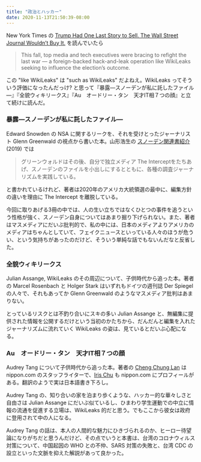 ```yaml
---
title: "政治とハッカー"
date: 2020-11-13T21:50:39-08:00
---
```


New York Times の [Trump Had One Last Story to Sell. The Wall Street Journal Wouldn’t Buy It.](https://www.nytimes.com/2020/10/25/business/media/hunter-biden-wall-street-journal-trump.html) を読んでいたら

> This fall, top media and tech executives were bracing to refight the last war — a foreign-backed hack-and-leak operation like WikiLeaks seeking to influence the election’s outcome.

この "like WikiLeaks" は "such as WikiLeaks" だよねえ。WikiLeaks ってそういう評価になったんだっけ? と思って『暴露―スノーデンが私に託したファイル―』『全貌ウィキリークス』『Au　オードリー・タン　天才IT相７つの顔』と立て続けに読んだ。

### 暴露―スノーデンが私に託したファイル―

Edward Snowden の NSA に関するリークを、それを受けとったジャーナリスト Glenn Greenwald の視点から書いた本。山形浩生の [スノーデン関連書紹介](https://cruel.hatenablog.com/entry/2019/10/31/223347) (2019) では

> グリーンウォルドはその後、自分で独立メディア The Interceptをたちあげ、スノーデンのファイルを小出しにするとともに、各種の調査ジャーナリズムを実践している。

と書かれているけれど、著者は2020年のアメリカ大統領選の最中に、編集方針の違いを理由に The Intercept を離脱している。

今回に取りあげる3冊の中では、人の生い立ちではなくひとつの事件を追うという性格が強く、スノーデン自身についてはあまり掘り下げられない。また、著者はマスメディアにだいぶ批判的で、私の中には、日本のメディアよりアメリカのメディアはちゃんとしていて、フェイクニュースといっている人々のほうが危うい、という気持ちがあったのだけど、そういう単純な話でもないんだなと反省した。

### 全貌ウィキリークス

Julian Assange, WikiLeaks のその周辺について、子供時代から追った本。著者の Marcel Rosenbach と Holger Stark‬ はいずれもドイツの週刊誌 Der Spiegel の人々で、それもあってか Glenn Greenwald のようなマスメディア批判はあまりない。

とっているリスクとは不釣り合いにスキの多い Julian Assange と、無編集に提供された情報を公開するだけという当初のかたちから、だんだんと編集を入れたジャーナリズムに流れていく WikiLeaks の姿は、見ているとだいぶ心配になる。

### Au　オードリー・タン　天才IT相７つの顔

Audrey Tang について子供時代から追った本。著者の [Cheng Chung Lan](https://www.nippon.com/ja/authordata/cheng-chung-lan/) は nippon.com のスタッフライターで、[Iris Chu](https://www.nippon.com/ja/authordata/iris-chiu/) も nippon.com にプロフィールがある。翻訳のようで実は日本語書き下ろし。

Audrey Tang の、知り合いの家を泊まり歩くような、ハッカー的な華々しさと自由さは Julian Assange にだいぶ似ているし、ひまわり学生運動での中立に情報の流通を促進する立場は、WikiLeaks 的だと思う。でもここから彼女は政府に登用されて中の人になる。

Audrey Tang の話は、本人の人間的な魅力にひきづられるのか、ヒーロー待望論になりがちだと思うんだけど、その点でいうと本書は、台湾のコロナウィルス対策について、中国起因の WHO との不仲、SARS 対策の失敗と、台湾 CDC の設立といった文脈を抑えた解説があって良かった。
